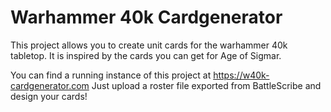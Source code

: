 # Warhammer 40k Cardgenerator
This project allows you to create unit cards for the warhammer 40k tabletop. It is inspired by the cards you can get for Age of Sigmar.

You can find a running instance of this project at https://w40k-cardgenerator.com
Just upload a roster file exported from BattleScribe and design your cards!
